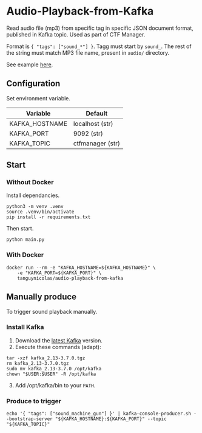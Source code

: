 # Audio-Playback-from-Kafka

Read audio file (mp3) from specific tag in specific JSON document format, published in Kafka topic. Used as part of CTF Manager.

Format is `{ "tags": ["sound_*"] }`. Tagg must start by `sound_`. The rest of the string must match MP3 file name, present in `audio/` directory.

See example [here](#produce-to-trigger).

## Configuration

Set environment variable.

| Variable       | Default          |
| -------------- | ---------------- |
| KAFKA_HOSTNAME | localhost (str)  |
| KAFKA_PORT     | 9092 (str)       |
| KAFKA_TOPIC    | ctfmanager (str) |

## Start

### Without Docker

Install dependancies.

```shell
python3 -m venv .venv
source .venv/bin/activate
pip install -r requirements.txt
```

Then start.

```shell
python main.py
```

### With Docker

```shell
docker run --rm -e "KAFKA_HOSTNAME=${KAFKA_HOSTNAME}" \
    -e "KAFKA_PORT=${KAFKA_PORT}" \
    tanguynicolas/audio-playback-from-kafka
```

## Manually produce

To trigger sound playback manually.

### Install Kafka

1. Download the [latest Kafka](https://www.apache.org/dyn/closer.cgi?path=/kafka/3.7.0/kafka_2.13-3.7.0.tgz#http) version.
2. Execute these commands (adapt):

```shell
tar -xzf kafka_2.13-3.7.0.tgz
rm kafka_2.13-3.7.0.tgz
sudo mv kafka_2.13-3.7.0 /opt/kafka
chown "$USER:$USER" -R /opt/kafka
```

3. Add /opt/kafka/bin to your `PATH`.

### Produce to trigger

```shell
echo '{ "tags": ["sound_machine_gun"] }' | kafka-console-producer.sh --bootstrap-server "${KAFKA_HOSTNAME}:${KAFKA_PORT}" --topic "${KAFKA_TOPIC}"
```

